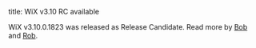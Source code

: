 title: WiX v3.10 RC available

WiX v3.10.0.1823 was released as Release Candidate. Read more by <a href="http://www.joyofsetup.com/2015/06/23/wix-v3-10-release-candidate-build-available/">Bob</a> and <a href="http://robmensching.com/blog/posts/2015/6/23/wix-v3.10-release-candidate/">Rob</a>.
